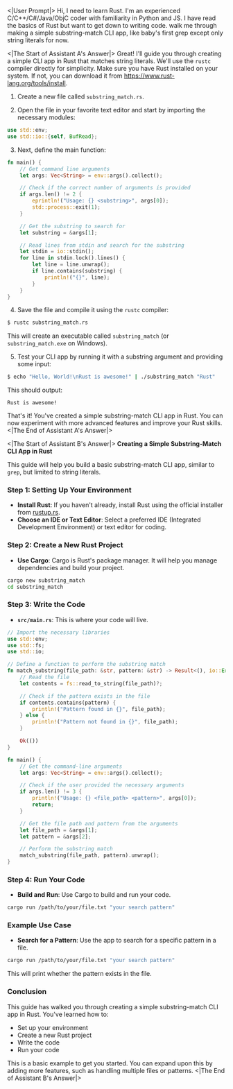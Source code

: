 <|User Prompt|>
Hi, I need to learn Rust. I'm an experienced C/C++/C#/Java/ObjC coder with familiarity in Python and JS. I have read the basics of Rust but want to get down to writing code. walk me through making a simple substring-match CLI app, like baby's first grep except only string literals for now.

<|The Start of Assistant A's Answer|>
Great! I'll guide you through creating a simple CLI app in Rust that matches string literals. We'll use the `rustc` compiler directly for simplicity. Make sure you have Rust installed on your system. If not, you can download it from https://www.rust-lang.org/tools/install.

1. Create a new file called `substring_match.rs`.

2. Open the file in your favorite text editor and start by importing the necessary modules:

```rust
use std::env;
use std::io::{self, BufRead};
```

3. Next, define the main function:

```rust
fn main() {
    // Get command line arguments
    let args: Vec<String> = env::args().collect();

    // Check if the correct number of arguments is provided
    if args.len() != 2 {
        eprintln!("Usage: {} <substring>", args[0]);
        std::process::exit(1);
    }

    // Get the substring to search for
    let substring = &args[1];

    // Read lines from stdin and search for the substring
    let stdin = io::stdin();
    for line in stdin.lock().lines() {
        let line = line.unwrap();
        if line.contains(substring) {
            println!("{}", line);
        }
    }
}
```

4. Save the file and compile it using the `rustc` compiler:

```sh
$ rustc substring_match.rs
```

This will create an executable called `substring_match` (or `substring_match.exe` on Windows).

5. Test your CLI app by running it with a substring argument and providing some input:

```sh
$ echo "Hello, World!\nRust is awesome!" | ./substring_match "Rust"
```

This should output:

```
Rust is awesome!
```

That's it! You've created a simple substring-match CLI app in Rust. You can now experiment with more advanced features and improve your Rust skills.
<|The End of Assistant A's Answer|>

<|The Start of Assistant B's Answer|>
**Creating a Simple Substring-Match CLI App in Rust**

This guide will help you build a basic substring-match CLI app, similar to `grep`, but limited to string literals.

### Step 1: Setting Up Your Environment

- **Install Rust**: If you haven't already, install Rust using the official installer from [rustup.rs](https://rustup.rs/).
- **Choose an IDE or Text Editor**: Select a preferred IDE (Integrated Development Environment) or text editor for coding.

### Step 2: Create a New Rust Project

- **Use Cargo**: Cargo is Rust's package manager. It will help you manage dependencies and build your project.

```bash
cargo new substring_match
cd substring_match
```

### Step 3: Write the Code

- **`src/main.rs`**: This is where your code will live.

```rust
// Import the necessary libraries
use std::env;
use std::fs;
use std::io;

// Define a function to perform the substring match
fn match_substring(file_path: &str, pattern: &str) -> Result<(), io::Error> {
    // Read the file
    let contents = fs::read_to_string(file_path)?;

    // Check if the pattern exists in the file
    if contents.contains(pattern) {
        println!("Pattern found in {}", file_path);
    } else {
        println!("Pattern not found in {}", file_path);
    }

    Ok(())
}

fn main() {
    // Get the command-line arguments
    let args: Vec<String> = env::args().collect();

    // Check if the user provided the necessary arguments
    if args.len() != 3 {
        println!("Usage: {} <file_path> <pattern>", args[0]);
        return;
    }

    // Get the file path and pattern from the arguments
    let file_path = &args[1];
    let pattern = &args[2];

    // Perform the substring match
    match_substring(file_path, pattern).unwrap();
}
```

### Step 4: Run Your Code

- **Build and Run**: Use Cargo to build and run your code.

```bash
cargo run /path/to/your/file.txt "your search pattern"
```

### Example Use Case

- **Search for a Pattern**: Use the app to search for a specific pattern in a file.

```bash
cargo run /path/to/your/file.txt "your search pattern"
```

This will print whether the pattern exists in the file.

### Conclusion

This guide has walked you through creating a simple substring-match CLI app in Rust. You've learned how to:

- Set up your environment
- Create a new Rust project
- Write the code
- Run your code

This is a basic example to get you started. You can expand upon this by adding more features, such as handling multiple files or patterns.
<|The End of Assistant B's Answer|>